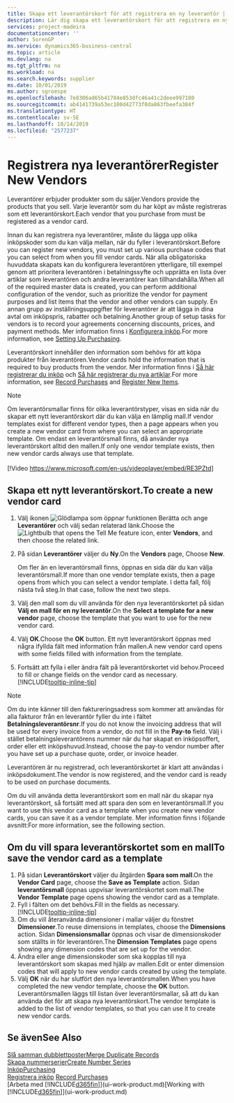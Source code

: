 ```yaml
---
title: Skapa ett leverantörskort för att registrera en ny leverantör | Microsoft Docs
description: Lär dig skapa ett leverantörskort för att registrera en ny leverantör.
services: project-madeira
documentationcenter: ''
author: SorenGP
ms.service: dynamics365-business-central
ms.topic: article
ms.devlang: na
ms.tgt_pltfrm: na
ms.workload: na
ms.search.keywords: supplier
ms.date: 10/01/2019
ms.author: sgroespe
ms.openlocfilehash: 7e8306ad65b41784e853dfc46a41c2deee997180
ms.sourcegitcommit: ab4141739a53ec100d42773f0da863fbeefa384f
ms.translationtype: HT
ms.contentlocale: sv-SE
ms.lasthandoff: 10/14/2019
ms.locfileid: "2577237"
---
```

# <a name="register-new-vendors"></a><span data-ttu-id="4d6fb-103">Registrera nya leverantörer</span><span class="sxs-lookup"><span data-stu-id="4d6fb-103">Register New Vendors</span></span>
<span data-ttu-id="4d6fb-104">Leverantörer erbjuder produkter som du säljer.</span><span class="sxs-lookup"><span data-stu-id="4d6fb-104">Vendors provide the products that you sell.</span></span> <span data-ttu-id="4d6fb-105">Varje leverantör som du har köpt av måste registreras som ett leverantörskort.</span><span class="sxs-lookup"><span data-stu-id="4d6fb-105">Each vendor that you purchase from must be registered as a vendor card.</span></span>

<span data-ttu-id="4d6fb-106">Innan du kan registrera nya leverantörer, måste du lägga upp olika inköpskoder som du kan välja mellan, när du fyller i leverantörskort.</span><span class="sxs-lookup"><span data-stu-id="4d6fb-106">Before you can register new vendors, you must set up various purchase codes that you can select from when you fill vendor cards.</span></span> <span data-ttu-id="4d6fb-107">När alla obligatoriska huvuddata skapats kan du konfigurera leverantören ytterligare, till exempel genom att prioritera leverantören i betalningssyfte och upprätta en lista över artiklar som leverantören och andra leverantörer kan tillhandahålla.</span><span class="sxs-lookup"><span data-stu-id="4d6fb-107">When all of the required master data is created, you can perform additional configuration of the vendor, such as prioritize the vendor for payment purposes and list items that the vendor and other vendors can supply.</span></span> <span data-ttu-id="4d6fb-108">En annan grupp av inställningsuppgifter för leverantörer är att lägga in dina avtal om inköpspris, rabatter och betalning.</span><span class="sxs-lookup"><span data-stu-id="4d6fb-108">Another group of setup tasks for vendors is to record your agreements concerning discounts, prices, and payment methods.</span></span> <span data-ttu-id="4d6fb-109">Mer information finns i [Konfigurera inköp](purchasing-setup-purchasing.md).</span><span class="sxs-lookup"><span data-stu-id="4d6fb-109">For more information, see [Setting Up Purchasing](purchasing-setup-purchasing.md).</span></span>

<span data-ttu-id="4d6fb-110">Leverantörskort innehåller den information som behövs för att köpa produkter från leverantören.</span><span class="sxs-lookup"><span data-stu-id="4d6fb-110">Vendor cards hold the information that is required to buy products from the vendor.</span></span> <span data-ttu-id="4d6fb-111">Mer information finns i [Så här registrerar du inköp](purchasing-how-record-purchases.md) och [Så här registrerar du nya artiklar](inventory-how-register-new-items.md).</span><span class="sxs-lookup"><span data-stu-id="4d6fb-111">For more information, see [Record Purchases](purchasing-how-record-purchases.md) and [Register New Items](inventory-how-register-new-items.md).</span></span>

> [!NOTE]  
>   <span data-ttu-id="4d6fb-112">Om leverantörsmallar finns för olika leverantörstyper, visas en sida när du skapar ett nytt leverantörskort där du kan välja en lämplig mall.</span><span class="sxs-lookup"><span data-stu-id="4d6fb-112">If vendor templates exist for different vendor types, then a page appears when you create a new vendor card from where you can select an appropriate template.</span></span> <span data-ttu-id="4d6fb-113">Om endast en leverantörsmall finns, då använder nya leverantörskort alltid den mallen.</span><span class="sxs-lookup"><span data-stu-id="4d6fb-113">If only one vendor template exists, then new vendor cards always use that template.</span></span>
<br><br>
> [!Video https://www.microsoft.com/en-us/videoplayer/embed/RE3PZtd]

## <a name="to-create-a-new-vendor-card"></a><span data-ttu-id="4d6fb-114">Skapa ett nytt leverantörskort.</span><span class="sxs-lookup"><span data-stu-id="4d6fb-114">To create a new vendor card</span></span>
1. <span data-ttu-id="4d6fb-115">Välj ikonen ![Glödlampa som öppnar funktionen Berätta](media/ui-search/search_small.png "Berätta vad du vill göra") och ange **Leverantörer** och välj sedan relaterad länk.</span><span class="sxs-lookup"><span data-stu-id="4d6fb-115">Choose the ![Lightbulb that opens the Tell Me feature](media/ui-search/search_small.png "Tell me what you want to do") icon, enter **Vendors**, and then choose the related link.</span></span>  
2. <span data-ttu-id="4d6fb-116">På sidan **Leverantörer** väljer du **Ny**.</span><span class="sxs-lookup"><span data-stu-id="4d6fb-116">On the **Vendors** page, Choose **New**.</span></span>

    <span data-ttu-id="4d6fb-117">Om fler än en leverantörsmall finns, öppnas en sida där du kan välja leverantörsmall.</span><span class="sxs-lookup"><span data-stu-id="4d6fb-117">If more than one vendor template exists, then a page opens from which you can select a vendor template.</span></span> <span data-ttu-id="4d6fb-118">I detta fall, följ nästa två steg.</span><span class="sxs-lookup"><span data-stu-id="4d6fb-118">In that case, follow the next two steps.</span></span>
3. <span data-ttu-id="4d6fb-119">Välj den mall som du vill använda för den nya leverantörskortet på sidan **Välj en mall för en ny leverantör**.</span><span class="sxs-lookup"><span data-stu-id="4d6fb-119">On the **Select a template for a new vendor** page, choose the template that you want to use for the new vendor card.</span></span>
4. <span data-ttu-id="4d6fb-120">Välj **OK**.</span><span class="sxs-lookup"><span data-stu-id="4d6fb-120">Choose the **OK** button.</span></span> <span data-ttu-id="4d6fb-121">Ett nytt leverantörskort öppnas med några ifyllda fält med information från mallen.</span><span class="sxs-lookup"><span data-stu-id="4d6fb-121">A new vendor card opens with some fields filled with information from the template.</span></span>
5. <span data-ttu-id="4d6fb-122">Fortsätt att fylla i eller ändra fält på leverantörskortet vid behov.</span><span class="sxs-lookup"><span data-stu-id="4d6fb-122">Proceed to fill or change fields on the vendor card as necessary.</span></span> [!INCLUDE[tooltip-inline-tip](includes/tooltip-inline-tip_md.md)]

> [!NOTE]  
>   <span data-ttu-id="4d6fb-123">Om du inte känner till den faktureringsadress som kommer att användas för alla fakturor från en leverantör fyller du inte i fältet **Betalningsleverantörsnr**.</span><span class="sxs-lookup"><span data-stu-id="4d6fb-123">If you do not know the invoicing address that will be used for every invoice from a vendor, do not fill in the **Pay-to** field.</span></span> <span data-ttu-id="4d6fb-124">Välj i stället betalningsleverantörens nummer när du har skapat en inköpsoffert, order eller ett inköpshuvud.</span><span class="sxs-lookup"><span data-stu-id="4d6fb-124">Instead, choose the pay-to vendor number after you have set up a purchase quote, order, or invoice header.</span></span>

<span data-ttu-id="4d6fb-125">Leverantören är nu registrerad, och leverantörskortet är klart att användas i inköpsdokument.</span><span class="sxs-lookup"><span data-stu-id="4d6fb-125">The vendor is now registered, and the vendor card is ready to be used on purchase documents.</span></span>

<span data-ttu-id="4d6fb-126">Om du vill använda detta leverantörskort som en mall när du skapar nya leverantörskort, så fortsätt med att spara den som en leverantörsmall.</span><span class="sxs-lookup"><span data-stu-id="4d6fb-126">If you want to use this vendor card as a template when you create new vendor cards, you can save it as a vendor template.</span></span> <span data-ttu-id="4d6fb-127">Mer information finns i följande avsnitt:</span><span class="sxs-lookup"><span data-stu-id="4d6fb-127">For more information, see the following section.</span></span>

## <a name="to-save-the-vendor-card-as-a-template"></a><span data-ttu-id="4d6fb-128">Om du vill spara leverantörskortet som en mall</span><span class="sxs-lookup"><span data-stu-id="4d6fb-128">To save the vendor card as a template</span></span>
1. <span data-ttu-id="4d6fb-129">På sidan **Leverantörskort** väljer du åtgärden **Spara som mall**.</span><span class="sxs-lookup"><span data-stu-id="4d6fb-129">On the **Vendor Card** page, choose the **Save as Template** action.</span></span> <span data-ttu-id="4d6fb-130">Sidan **leverantörsmall** öppnas uppvisar leverantörskortet som mall.</span><span class="sxs-lookup"><span data-stu-id="4d6fb-130">The **Vendor Template** page opens showing the vendor card as a template.</span></span>
2. <span data-ttu-id="4d6fb-131">Fyll i fälten om det behövs.</span><span class="sxs-lookup"><span data-stu-id="4d6fb-131">Fill in the fields as necessary.</span></span> [!INCLUDE[tooltip-inline-tip](includes/tooltip-inline-tip_md.md)]
3. <span data-ttu-id="4d6fb-132">Om du vill återanvända dimensioner i mallar väljer du fönstret **Dimensioner**.</span><span class="sxs-lookup"><span data-stu-id="4d6fb-132">To reuse dimensions in templates, choose the **Dimensions** action.</span></span> <span data-ttu-id="4d6fb-133">Sidan **Dimensionsmallar** öppnas och visar de dimensionskoder som ställts in för leverantören.</span><span class="sxs-lookup"><span data-stu-id="4d6fb-133">The **Dimension Templates** page opens showing any dimension codes that are set up for the vendor.</span></span>
4. <span data-ttu-id="4d6fb-134">Ändra eller ange dimensionskoder som ska kopplas till nya leverantörskort som skapas med hjälp av mallen.</span><span class="sxs-lookup"><span data-stu-id="4d6fb-134">Edit or enter dimension codes that will apply to new vendor cards created by using the template.</span></span>
5. <span data-ttu-id="4d6fb-135">Välj **OK** när du har slutfört den nya leverantörsmallen.</span><span class="sxs-lookup"><span data-stu-id="4d6fb-135">When you have completed the new vendor template, choose the **OK** button.</span></span>  
   <span data-ttu-id="4d6fb-136">Leverantörsmallen läggs till listan över leverantörsmallar, så att du kan använda det för att skapa nya leverantörskort.</span><span class="sxs-lookup"><span data-stu-id="4d6fb-136">The vendor template is added to the list of vendor templates, so that you can use it to create new vendor cards.</span></span>

## <a name="see-also"></a><span data-ttu-id="4d6fb-137">Se även</span><span class="sxs-lookup"><span data-stu-id="4d6fb-137">See Also</span></span>
[<span data-ttu-id="4d6fb-138">Slå samman dubblettposter</span><span class="sxs-lookup"><span data-stu-id="4d6fb-138">Merge Duplicate Records</span></span>](sales-how-merge-duplicate-records.md)  
[<span data-ttu-id="4d6fb-139">Skapa nummerserier</span><span class="sxs-lookup"><span data-stu-id="4d6fb-139">Create Number Series</span></span>](ui-create-number-series.md)  
[<span data-ttu-id="4d6fb-140">Inköp</span><span class="sxs-lookup"><span data-stu-id="4d6fb-140">Purchasing</span></span>](purchasing-manage-purchasing.md)  
<span data-ttu-id="4d6fb-141">[Registrera inköp](purchasing-how-record-purchases.md) </span><span class="sxs-lookup"><span data-stu-id="4d6fb-141">[Record Purchases](purchasing-how-record-purchases.md) </span></span>  
<span data-ttu-id="4d6fb-142">[Arbeta med [!INCLUDE[d365fin](includes/d365fin_md.md)]](ui-work-product.md)</span><span class="sxs-lookup"><span data-stu-id="4d6fb-142">[Working with [!INCLUDE[d365fin](includes/d365fin_md.md)]](ui-work-product.md)</span></span>  
